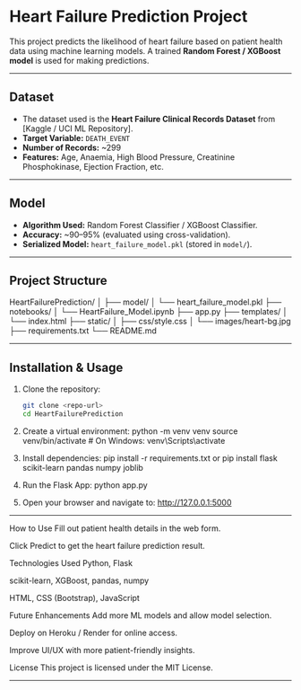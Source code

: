 # Heart Failure Prediction Project

This project predicts the likelihood of heart failure based on patient health data using machine learning models. A trained **Random Forest / XGBoost model** is used for making predictions.

---

## **Dataset**
- The dataset used is the **Heart Failure Clinical Records Dataset** from [Kaggle / UCI ML Repository].
- **Target Variable:** `DEATH_EVENT`
- **Number of Records:** ~299
- **Features:** Age, Anaemia, High Blood Pressure, Creatinine Phosphokinase, Ejection Fraction, etc.

---

## **Model**
- **Algorithm Used:** Random Forest Classifier / XGBoost Classifier.
- **Accuracy:** ~90–95% (evaluated using cross-validation).
- **Serialized Model:** `heart_failure_model.pkl` (stored in `model/`).

---

## **Project Structure**
HeartFailurePrediction/
│
├── model/
│ └── heart_failure_model.pkl
├── notebooks/
│ └── HeartFailure_Model.ipynb
├── app.py
├── templates/
│ └── index.html
├── static/
│ ├── css/style.css
│ └── images/heart-bg.jpg
├── requirements.txt
└── README.md

---

## **Installation & Usage**
1. Clone the repository:
   ```bash
   git clone <repo-url>
   cd HeartFailurePrediction

2. Create a virtual environment:
    python -m venv venv
    source venv/bin/activate   # On Windows: venv\Scripts\activate

3. Install dependencies:
    pip install -r requirements.txt
    or
    pip install flask scikit-learn pandas numpy joblib


5. Run the Flask App:
    python app.py

6. Open your browser and navigate to:
    http://127.0.0.1:5000
---
How to Use
Fill out patient health details in the web form.

Click Predict to get the heart failure prediction result.


Technologies Used
Python, Flask

scikit-learn, XGBoost, pandas, numpy

HTML, CSS (Bootstrap), JavaScript


Future Enhancements
Add more ML models and allow model selection.

Deploy on Heroku / Render for online access.

Improve UI/UX with more patient-friendly insights.

License
This project is licensed under the MIT License.

---


